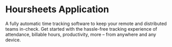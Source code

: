# Hoursheets Application
A fully automatic time tracking software to keep your remote and distributed teams in-check. Get started with the hassle-free tracking experience of attendance, billable hours, productivity, more – from anywhere and any device.
